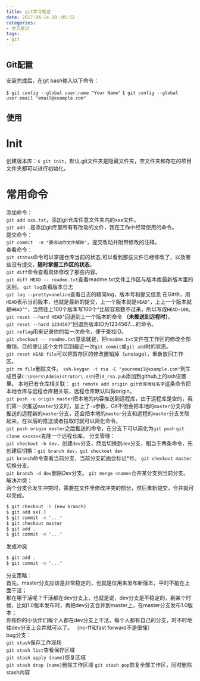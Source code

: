 ```yaml
---
title: git学习笔记
date: 2017-04-14 20：05:52
categories:
- 学习笔记
tags:
- git
---
```

## Git配置

安装完成后，在git bash输入以下命令：

`$ git config --global user.name "Your Name"`
`$ git config --global user.email "email@example.com"`

## 使用

# Init

创建版本库：`$ git init`，默认.git文件夹是隐藏文件夹，空文件夹和存在的项目文件夹都可以进行初始化。
<!-- more -->
# 常用命令

添加命令：  
`git add xxx.txt`，添加git仓库任意文件夹内的xxx文件。  
`git add .`是添加git库里所有有改动的文件，我在工作中经常使用的命令。  
提交命令：  
`git commit  -m "要改动的文件解释"`，提交改动并附带修改的注释。  
查看命令：  
`git status`命令可以掌握仓库当前的状态,可以看到那些文件已经修改了，以及哪些没有提交，**随时掌握工作区的状态**。  
`git diff`命令查看具体修改了那些内容。  
`git diff HEAD -- readme.txt`查看readme.txt文件工作区与版本库最新版本里的区别。
`git log`查看版本日志  
`git log --pretty=oneline`查看日志的精简log，版本号和提交信息
在Git中，用`HEAD`表示当前版本，也就是最新的提交，上一个版本就是`HEAD^`，上上一个版本就是`HEAD^^`，当然往上100个版本写100个^比较容易数不过来，所以写成`HEAD~100`。
`git reset --hard HEAD^`回退到上一个版本的命令 **（未推送到远程时）**。  
`git reset --hard 1234567^`回退到版本ID为1234567....的命令。  
`git reflog`用来记录你的每一次命令，便于查找ID。  
`git checkout -- readme.txt`意思就是，把`readme.txt`文件在工作区的修改全部撤销，目的使让这个文件回到最近一次`git commit`或`git add`时的状态。  
`git reset HEAD file`可以把暂存区的修改撤销掉（unstage），重新放回工作区。  
`git rm file`删除文件。
`ssh-keygen -t rsa -C "youremail@example.com"`到生成目录`C:\Users\Administrator\.ssh`把`id_rsa.pub`添加到github上的ssh设置里。
本地已有仓库相关联：
`git remote add origin git仓库地址名字`这条命令把本地仓库与远程仓库相关联，远程仓库默认叫做origin。  
`git push -u origin master`把本地的内容推送到远程库，由于远程库是空的，我们第一次推送`master`分支时，加上了`-u`参数，Git不但会把本地的`master`分支内容推送的远程新的`master`分支，还会把本地的`master`分支和远程的`master`分支关联起来，在以后的推送或者拉取时就可以简化命令。  
`git push origin master`之后推送的命令，在分支下可以简化为`git push`
`git clone xxxxxxx`克隆一个远程仓库。
分支管理：  
`git checkout -b dev`，创建`dev`分支，然后切换到`dev`分支，相当于两条命令，先创建后切换：`git branch dev`，`git checkout dev`  
`git branch`命令查看当前分支，当前分支前面会标记*号。
`git checkout master`切换分支。  
`git branch -d dev`删除Dev分支。
`git merge <name>`合并某分支到当前分支。
解决冲突：  
两个分支合发生冲突时，需要在文件里修改冲突的部分，然后重新提交，合并就可以完成。
```bash
$ git checkout -b (new branch)
$ git add xx(.)
$ git commit -m "..."
$ git checkout master
$ git add .
$ git commit -m "..."  
```
发成冲突
```bash
$ git add .
$ git commit -m "..."
```  
分支策略：  
首先，master分支应该是非常稳定的，也就是仅用来发布新版本，平时不能在上面干活；  
那在哪干活呢？干活都在dev分支上，也就是说，dev分支是不稳定的，到某个时候，比如1.0版本发布时，再把dev分支合并到master上，在master分支发布1.0版本；  
你和你的小伙伴们每个人都在dev分支上干活，每个人都有自己的分支，时不时地往dev分支上合并就可以了。
（no-ff和fast forward不是很懂）  
bug分支：  
`git stash`保存工作现场  
`git stash list`查看保存区域  
`git stash apply {name}`恢复区域  
`git stash drop {name}`删除工作区域
`git stash pop`恢复全部工作区，同时删除stash内容